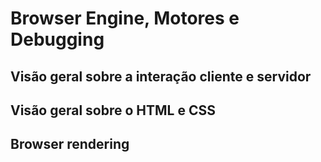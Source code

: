 # Browser Engine, Motores e Debugging

## Visão geral sobre a interação cliente e servidor

## Visão geral sobre o HTML e CSS

## Browser rendering